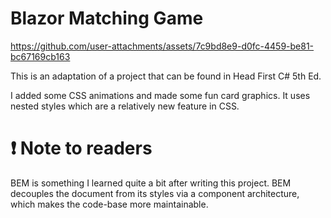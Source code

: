 ﻿# Blazor Matching Game

https://github.com/user-attachments/assets/7c9bd8e9-d0fc-4459-be81-bc67169cb163

This is an adaptation of a project that can be found in Head First C# 5th Ed.

I added some CSS animations and made some fun card graphics.
It uses nested styles which are a relatively new feature in CSS.

# ❗ Note to readers

BEM is something I learned quite a bit after writing this project. BEM decouples the document from its styles via
a component architecture, which makes the code-base more maintainable.
